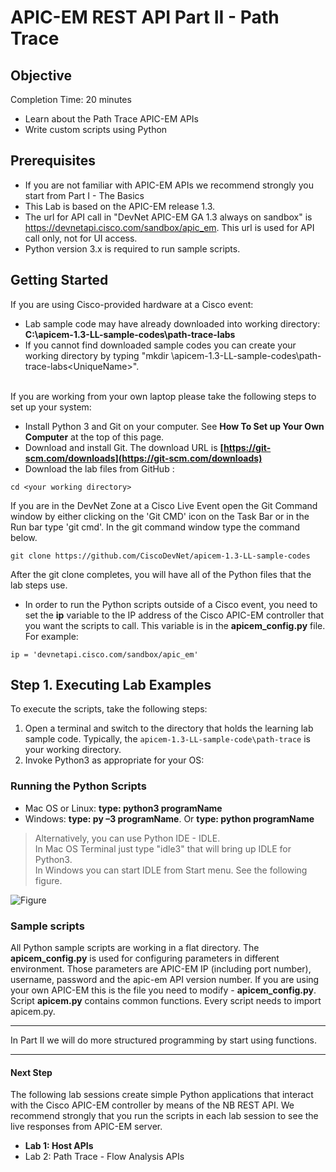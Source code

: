 # APIC-EM REST API Part II - Path Trace


## Objective

Completion Time: 20 minutes

* Learn about the Path Trace APIC-EM APIs
* Write custom scripts using Python


## Prerequisites
* If you are not familiar with APIC-EM APIs we recommend strongly you start from Part I - The Basics
* This Lab is based on the APIC-EM release 1.3.
* The url for API call in "DevNet APIC-EM GA 1.3 always on sandbox" is https://devnetapi.cisco.com/sandbox/apic_em. This url is used for API call only, not for UI access.
* Python version 3.x is required to run sample scripts.


## Getting Started

If you are using Cisco-provided hardware at a Cisco event:

*  Lab sample code may have already downloaded into working directory: **C:\apicem-1.3-LL-sample-codes\path-trace-labs**
*  If you cannot find downloaded sample codes you can create your working directory by typing "mkdir \apicem-1.3-LL-sample-codes\path-trace-labs\<UniqueName>".<br><br>

If you are working from your own laptop please take the following steps to set up your system:

*  Install Python 3 and Git on your computer. See **How To Set up Your Own Computer** at the top of this page.
*  Download and install Git.  The download URL is **[https://git-scm.com/downloads](https://git-scm.com/downloads)**
*  Download the lab files from GitHub :<br>

  ```
  cd <your working directory>
  ```


If you are in the DevNet Zone at a Cisco Live Event open the Git Command window by either clicking on the 'Git CMD' icon on the Task Bar or in the Run bar type 'git cmd'.  In the git command window type the command below.

```
git clone https://github.com/CiscoDevNet/apicem-1.3-LL-sample-codes
```
After the git clone completes, you will have all of the Python files that the lab steps use.

*  In order to run the Python scripts outside of a Cisco event, you need to set the **ip** variable to the IP address of the Cisco APIC-EM controller that you want the scripts to call. This variable is in the **apicem_config.py** file.<br>
For example:

 ```
 ip = 'devnetapi.cisco.com/sandbox/apic_em'
 ```

## Step 1.  Executing Lab Examples

To execute the scripts, take the following steps:

1. Open a terminal and switch to the directory that holds the learning lab sample code.  Typically, the `apicem-1.3-LL-sample-code\path-trace` is your working directory.
2. Invoke Python3 as appropriate for your OS:<br>

### Running the Python Scripts

  * Mac OS or Linux: **type: python3 programName**
  * Windows: **type: py –3 programName**. Or **type: python programName**

>  Alternatively, you can use Python IDE - IDLE.<br> In Mac OS Terminal just type "idle3" that will bring up IDLE for Python3.<br>In Windows you can start IDLE from Start menu. See the following figure.</b><br></font>

![Figure](/posts/files/apic-em-1-3-path-trace/idle.jpg)



###  Sample scripts
All Python sample scripts are working in a flat directory. The **apicem\_config.py** is used for configuring parameters in different environment. Those parameters are APIC-EM IP (including port number), username, password and the apic-em API version number. If you are using your own APIC-EM this is the file you need to modify - **apicem_config.py**. <br>
Script **apicem.py** contains common functions. Every script needs to import apicem.py.

---
In Part II we will do more structured programming by start using functions.

---

#### Next Step
The following lab sessions create simple Python applications that interact with the Cisco APIC-EM controller by means of the NB REST API. We recommend strongly that you run the scripts in each lab session to see the live responses from APIC-EM server.

* **Lab 1: Host APIs**
* Lab 2: Path Trace - Flow Analysis APIs
